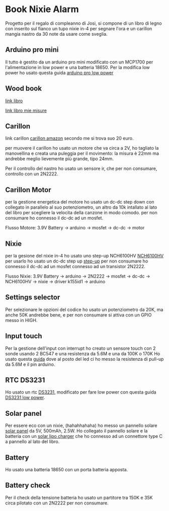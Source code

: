 # Book Nixie Alarm

Progetto per il regalo di compleanno di Josi,
si compone di un libro di legno con inserito sul fianco un tupo nixie in-4 per segnare l'ora e un carillon mangia nastro da 30 note da usare come sveglia.

## Arduino pro mini
Il tutto è gestito da un arduino pro mini modificato con un MCP1700 per l'alimentazione in low power e una batteria 18650.
Per la modifica low power ho usato questa guida [arduino pro low power](https://www.the-diy-life.com/making-an-ultra-low-power-arduino-pro/)

## Wood book

[link libro](https://boxes.hackerspace-bamberg.de/FlexBook?FingerJoint_style=rectangular&FingerJoint_surroundingspaces=2.0&FingerJoint_bottom_lip=0.0&FingerJoint_edge_width=1.0&FingerJoint_extra_length=0.0&FingerJoint_finger=2.0&FingerJoint_play=0.0&FingerJoint_space=2.0&FingerJoint_width=1.0&Flex_stretch=1.05&Flex_connection=1.0&Flex_distance=0.5&Flex_width=5.0&x=160&y=52&h=240&latchsize=8&recess_wall=0&thickness=4.0&format=svg&tabs=0.0&qr_code=0&debug=0&labels=0&labels=1&reference=100.0&inner_corners=loop&burn=0.1&language=en&render=0)

[link libro mie misure](https://boxes.hackerspace-bamberg.de/FlexBook?FingerJoint_style=rectangular&FingerJoint_surroundingspaces=2.0&FingerJoint_bottom_lip=0.0&FingerJoint_edge_width=1.0&FingerJoint_extra_length=0.0&FingerJoint_finger=2.0&FingerJoint_play=0.0&FingerJoint_space=2.0&FingerJoint_width=1.0&Flex_stretch=1.05&Flex_connection=1.0&Flex_distance=0.5&Flex_width=5.0&x=160&y=52&h=240&latchsize=8&recess_wall=0&thickness=4.0&format=svg&tabs=0.0&qr_code=0&debug=0&labels=0&labels=1&reference=100.0&inner_corners=loop&burn=0.1&language=en&render=1)

## Carillon

link carillon [carillon amazon](https://www.amazon.it/Carillon-manovella-movimento-creazione-artistica/dp/B08THCWNM8?__mk_it_IT=%C3%85M%C3%85%C5%BD%C3%95%C3%91&crid=1XZ5GGZ021NRM&dib=eyJ2IjoiMSJ9.QQzVAgjMw9S7xzMlTWYozuvTzHghxjq6gpPHIJbElUKYlRqOrWiB-ASZT292nSN9vbmHCeorgpN6E38NXfF6hXoT529afymN0UDgZdS8ddOfWbPfle22UvW4tH8GHeCSwAv-aD0uYPSB_r9wcMWTPvVaHDnwHklei9ATIeY-n9Vt__DJh8ZmLgjCpfQ2-i_SxnxUw2VMucAzHEvtzzsEBB-xLfolCiQMPv8noNIDaZgrB_BB-Iqy563y3RDKX4-zBI13RX1uAisz7-rbu-GQybi77gVCVyluD8ARI00yeX4.IGsIalEeG8NRPCMl236Fyt45IoXqPEX0mPGQ_ATadh4&dib_tag=se&keywords=30+note+carillon&nsdOptOutParam=true&qid=1732109487&sprefix=30+note+carillon%2Caps%2C129&sr=8-7) secondo me si trova suo 20 euro.

per muovere il carillon ho usato un motore che va circa a 2V,
ho tagliato la manovellina e creata una puleggia per il movimento: la misura è 22mm ma andrebbe meglio lievemente più grande, tipo 24mm.

Per il controllo del nastro ho usato un sensore ir, che per non consumare, controllo con un 2N2222.

## Carillon Motor
per la gestione energetica del motore ho usato un dc-dc step down con collegato in parallelo al suo potenziometro, un altro da 10k intallato al lato del libro per scegliere la velocita della canzone in modo comodo.
per non consumare ho connesso il dc-dc ad un mosfet.

Flusso Motore: 3.9V Battery -> arduino -> mosfet -> dc-dc -> motor


## Nixie
per la gesione del nixie in-4 ho usato uno step-up NCH6100HV [NCH6100HV](https://www.amazon.it/dp/B075FBYWH1?ref=ppx_yo2ov_dt_b_fed_asin_title) per usarlo ho usato un dc-dc step up [step-up](https://www.amazon.it/dp/B09Z2B3LTL?ref=ppx_yo2ov_dt_b_fed_asin_title)
per non consumare ho connesso il dc-dc ad un mosfet connesso ad un transistor 2N2222.

Flusso Nixie: 3.9V Battery -> arduino -> 2N2222 -> mosfet -> dc-dc -> NCH6100HV -> nixie -> driver k155id1 -> arduino


## Settings selector
Per selezionare le opzioni del codice ho usato un potenziometro da 20K, ma anche 50K andrebbe bene, e per non consumare si attiva con un GPIO messo in HIGH.

## Input touch
Per la gestione dell'input con interrupt ho creato un sensore touch con 2 sonde usando 2 BC547 e una resistenza da 5.6M e una da 100K o 170K
Ho usato questa [guida](https://elonics.org/simple-touch-switch-using-transistors/) dove al posto del led ci ho messo la resistenza di pull-up da 5.6M e il pin arduino.

## RTC DS3231
Ho usato un rtc [DS3231](https://www.amazon.it/dp/B07QFLD5B6?ref=ppx_yo2ov_dt_b_fed_asin_title), modificato per fare low power con questa guida [DS3231 low power](https://sites.google.com/site/wayneholder/time-based-and-low-power-techniques-for-arduino).

## Solar panel
Per essere eco con un nixie, (hahahhahaha) ho messo un pannello solare [solar panel](https://www.amazon.it/gp/product/B073XKPWY7/ref=ppx_yo_dt_b_search_asin_title?ie=UTF8&psc=1) da 5V, 500mAh, 2.5W.
Ho collegato il pannello solare e la batteria con un [solar lipo charger](https://www.amazon.it/gp/product/B08C521Y3P/ref=ppx_yo_dt_b_search_asin_title?ie=UTF8&psc=1) che ho connesso ad un connettore type C a pannello al lato del libro.

## Battery
Ho usato una batteria 18650 con un porta batteria apposta.

## Battery check
Per il check della tensione batteria ho usato un partitore tra 150K e 35K circa pilotato con un 2N2222 per non consumare.


